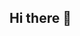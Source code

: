 ## Hi there 👋

<!--
**Jasperje/Jasperje** is a ✨ _special_ ✨ repository because its `README.md` (this file) appears on your GitHub profile.

Here are some ideas to get you started:

- 🔭 I’m currently working on week 13 (the best number!) in a coding bootcamp, through PromineoTech.  I am currently in the back-end course, and once I complete it, I will pursue a second course as well! 

- 🌱 I’m currently learning:  This is an 18-week course, so I just began the final third of the program.  The final third is devoted to learning REST APIs and also the final couple of weeks we will be working on our final project, showing our culminating knowledge from the entire course.  

- 👯 I’m looking to collaborate:  I would love to find some opportunities to fill out the "experience" section of my resume! 😆  Since I am completely new to the tech industry, I would love to find some volunteer opportunities where I would be able to learn some real-world skills.  I would be most interested in working for people or companies devoted to compassionate care and/or underserved / underrepresented populations - supporting education, healthcare, womens' health, queer communities, refugee or other minority communties, just to name a few ideas.


- 🤔 I’m looking for help with ...
- 💬 Ask me about ...
- 📫 How to reach me: ...
- 😄 Pronouns:  she/her
- ⚡ Fun fact: ...
-->
